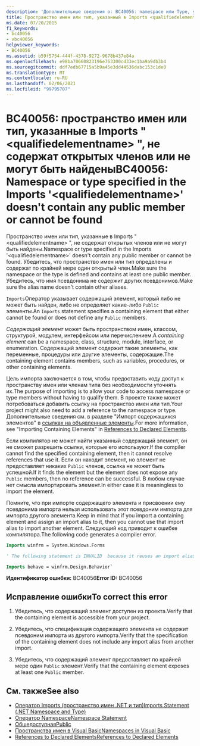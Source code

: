 ```yaml
---
description: 'Дополнительные сведения о: BC40056: namespace или Type, указанные в Imports " <qualifiedelementname> ", не содержат открытых членов или не могут быть найдены'
title: Пространство имен или тип, указанный в Imports <qualifiedelementname>, не содержит общих членов или не найден
ms.date: 07/20/2015
f1_keywords:
- bc40056
- vbc40056
helpviewer_keywords:
- BC40056
ms.assetid: b59f5754-444f-4378-9272-9678b437e84a
ms.openlocfilehash: e98ba70660823196e763300cd33ec1ba9a9db3b4
ms.sourcegitcommit: ddf7edb67715a5b9a45e3dd44536dabc153c1de0
ms.translationtype: MT
ms.contentlocale: ru-RU
ms.lasthandoff: 02/06/2021
ms.locfileid: "99795707"
---
```

# <a name="bc40056-namespace-or-type-specified-in-the-imports-qualifiedelementname-doesnt-contain-any-public-member-or-cannot-be-found"></a><span data-ttu-id="487e7-103">BC40056: пространство имен или тип, указанные в Imports " \<qualifiedelementname> ", не содержат открытых членов или не могут быть найдены</span><span class="sxs-lookup"><span data-stu-id="487e7-103">BC40056: Namespace or type specified in the Imports '\<qualifiedelementname>' doesn't contain any public member or cannot be found</span></span>

<span data-ttu-id="487e7-104">Пространство имен или тип, указанные в Imports " \<qualifiedelementname> ", не содержат открытых членов или не могут быть найдены.</span><span class="sxs-lookup"><span data-stu-id="487e7-104">Namespace or type specified in the Imports '\<qualifiedelementname>' doesn't contain any public member or cannot be found.</span></span> <span data-ttu-id="487e7-105">Убедитесь, что пространство имен или тип определены и содержат по крайней мере один открытый член.</span><span class="sxs-lookup"><span data-stu-id="487e7-105">Make sure the namespace or the type is defined and contains at least one public member.</span></span> <span data-ttu-id="487e7-106">Убедитесь, что имя псевдонима не содержит других псевдонимов.</span><span class="sxs-lookup"><span data-stu-id="487e7-106">Make sure the alias name doesn't contain other aliases.</span></span>

<span data-ttu-id="487e7-107">`Imports`Оператор указывает содержащий элемент, который либо не может быть найден, либо не определяет какие-либо `Public` элементы.</span><span class="sxs-lookup"><span data-stu-id="487e7-107">An `Imports` statement specifies a containing element that either cannot be found or does not define any `Public` members.</span></span>

<span data-ttu-id="487e7-108">*Содержащий элемент* может быть пространством имен, классом, структурой, модулем, интерфейсом или перечислением.</span><span class="sxs-lookup"><span data-stu-id="487e7-108">A *containing element* can be a namespace, class, structure, module, interface, or enumeration.</span></span> <span data-ttu-id="487e7-109">Содержащий элемент содержит такие элементы, как переменные, процедуры или другие элементы, содержащие.</span><span class="sxs-lookup"><span data-stu-id="487e7-109">The containing element contains members, such as variables, procedures, or other containing elements.</span></span>

<span data-ttu-id="487e7-110">Цель импорта заключается в том, чтобы предоставить коду доступ к пространству имен или членам типа без необходимости уточнять их.</span><span class="sxs-lookup"><span data-stu-id="487e7-110">The purpose of importing is to allow your code to access namespace or type members without having to qualify them.</span></span> <span data-ttu-id="487e7-111">В проекте также может потребоваться добавить ссылку на пространство имен или тип.</span><span class="sxs-lookup"><span data-stu-id="487e7-111">Your project might also need to add a reference to the namespace or type.</span></span> <span data-ttu-id="487e7-112">Дополнительные сведения см. в разделе "Импорт содержащихся элементов" в [ссылках на объявленные элементы](../../programming-guide/language-features/declared-elements/references-to-declared-elements.md).</span><span class="sxs-lookup"><span data-stu-id="487e7-112">For more information, see "Importing Containing Elements" in [References to Declared Elements](../../programming-guide/language-features/declared-elements/references-to-declared-elements.md).</span></span>

<span data-ttu-id="487e7-113">Если компилятор не может найти указанный содержащий элемент, он не сможет разрешить ссылки, которые его используют.</span><span class="sxs-lookup"><span data-stu-id="487e7-113">If the compiler cannot find the specified containing element, then it cannot resolve references that use it.</span></span> <span data-ttu-id="487e7-114">Если он находит элемент, но элемент не предоставляет никаких `Public` членов, ссылка не может быть успешной.</span><span class="sxs-lookup"><span data-stu-id="487e7-114">If it finds the element but the element does not expose any `Public` members, then no reference can be successful.</span></span> <span data-ttu-id="487e7-115">В любом случае нет смысла импортировать элемент.</span><span class="sxs-lookup"><span data-stu-id="487e7-115">In either case it is meaningless to import the element.</span></span>

<span data-ttu-id="487e7-116">Помните, что при импорте содержащего элемента и присвоении ему псевдонима импорта нельзя использовать этот псевдоним импорта для импорта другого элемента.</span><span class="sxs-lookup"><span data-stu-id="487e7-116">Keep in mind that if you import a containing element and assign an import alias to it, then you cannot use that import alias to import another element.</span></span> <span data-ttu-id="487e7-117">Следующий код приводит к ошибке компилятора.</span><span class="sxs-lookup"><span data-stu-id="487e7-117">The following code generates a compiler error.</span></span>

```vb
Imports winfrm = System.Windows.Forms

' The following statement is INVALID  because it reuses an import alias.

Imports behave = winfrm.Design.Behavior`
```

<span data-ttu-id="487e7-118">**Идентификатор ошибки:** BC40056</span><span class="sxs-lookup"><span data-stu-id="487e7-118">**Error ID:** BC40056</span></span>

## <a name="to-correct-this-error"></a><span data-ttu-id="487e7-119">Исправление ошибки</span><span class="sxs-lookup"><span data-stu-id="487e7-119">To correct this error</span></span>

1. <span data-ttu-id="487e7-120">Убедитесь, что содержащий элемент доступен из проекта.</span><span class="sxs-lookup"><span data-stu-id="487e7-120">Verify that the containing element is accessible from your project.</span></span>

2. <span data-ttu-id="487e7-121">Убедитесь, что спецификация содержащего элемента не содержит псевдоним импорта из другого импорта.</span><span class="sxs-lookup"><span data-stu-id="487e7-121">Verify that the specification of the containing element does not include any import alias from another import.</span></span>

3. <span data-ttu-id="487e7-122">Убедитесь, что содержащий элемент предоставляет по крайней мере один `Public` элемент.</span><span class="sxs-lookup"><span data-stu-id="487e7-122">Verify that the containing element exposes at least one `Public` member.</span></span>

## <a name="see-also"></a><span data-ttu-id="487e7-123">См. также</span><span class="sxs-lookup"><span data-stu-id="487e7-123">See also</span></span>

- [<span data-ttu-id="487e7-124">Оператор Imports (пространство имен .NET и тип)</span><span class="sxs-lookup"><span data-stu-id="487e7-124">Imports Statement (.NET Namespace and Type)</span></span>](../statements/imports-statement-net-namespace-and-type.md)
- [<span data-ttu-id="487e7-125">Оператор Namespace</span><span class="sxs-lookup"><span data-stu-id="487e7-125">Namespace Statement</span></span>](../statements/namespace-statement.md)
- [<span data-ttu-id="487e7-126">Общедоступная</span><span class="sxs-lookup"><span data-stu-id="487e7-126">Public</span></span>](../modifiers/public.md)
- [<span data-ttu-id="487e7-127">Пространства имен в Visual Basic</span><span class="sxs-lookup"><span data-stu-id="487e7-127">Namespaces in Visual Basic</span></span>](../../programming-guide/program-structure/namespaces.md)
- [<span data-ttu-id="487e7-128">References to Declared Elements</span><span class="sxs-lookup"><span data-stu-id="487e7-128">References to Declared Elements</span></span>](../../programming-guide/language-features/declared-elements/references-to-declared-elements.md)
